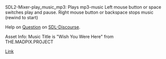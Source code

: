 SDL2-Mixer-play_music_mp3:
Plays mp3-music
Left mouse button or space switches play and pause.
Right mouse button or backspace stops music (rewind to start)

Help on [Question](https://discourse.libsdl.org/t/how-to-load-audio-and-make-a-button/24223/1)
on [SDL-Discourse](https://discourse.libsdl.org).

Asset Info:
Music Title is "Wish You Were Here"
from THE.MADPIX.PROJECT

[Link](https://licensing.jamendo.com/de/track/1214935/wish-you-were-here)

